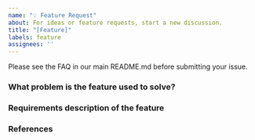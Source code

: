 ```yaml
---
name: "💡 Feature Request"
about: For ideas or feature requests, start a new discussion.
title: "[Feature]"
labels: feature
assignees: ''
---
```


Please see the FAQ in our main README.md before submitting your issue.

<!--
In order to accurately distinguish that the needs put forward by users are the needs of most users and reasonable needs, solicit community opinions through the process, and the features adopted by the community will be realized as new functions.

In order to make the proposal process as simple as possible, the process includes three stages: feature request - > proposal - > pull-request, where feature, proposal is issue and pull-request is the specific function implementation.

### Feature-request

In order to help the community correctly understand the requirements of the feature, the feature request issue needs to describe the functional requirements and relevant references or documents in detail. And the feature request issue can contain the basic description of the function, which can be used as a reference for the function implementation in the proposal.

### Proposal

Proposal contains the basic implementation methods of functions, such as interface definition, general usage of functions, etc.

### Pull-request

After the function is realized, a merge request will be initiated to associate the proposal issue with the function issue. After the merger is completed, all questions will be closed and the process will end.

### Decision process

When more than five maintainer members agree to implement the feature, a proposal issue will be created for detailed design. The status of the proposal is divided into: under discussion, finalized and abandoned. After reaching the final status, start specific implementation (PR can also be implemented synchronously during the discussion)

### Final decision maker mechanism

If the maintainer team members have major differences on a requirement, the final decision is made by @tan-zhuo.
-->

### What problem is the feature used to solve?

<!--
example:
    We hope to add event interface to go-lynx framework to access middleware such as Kafka and rabbitmq
-->

### Requirements description of the feature

<!--
example:
    The event interface should be added to go-lynx. The interface should contain subscribers and publishers, and the message body should contain key value head
-->

### References

<!--
example:
    - [nats](http://xxxxx)
    - [kafka](http://xxxxx)
    - [rabbitmq](http://xxxxx)
-->

